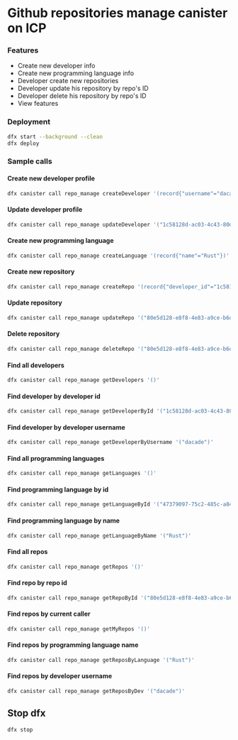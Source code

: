 # Github repositories manage canister on ICP

### Features

- Create new developer info
- Create new programming language info
- Developer create new repositories
- Developer update his repository by repo's ID
- Developer delete his repository by repo's ID
- View features

### Deployment
```bash
dfx start --background --clean
dfx deploy
```

### Sample calls

#### Create new developer profile
```bash
dfx canister call repo_manage createDeveloper '(record{"username"="dacade"; "email"="dacade@gmail.com"})'
```

#### Update developer profile
```bash
dfx canister call repo_manage updateDeveloper '("1c58128d-ac03-4c43-80dc-2df09a7855d6", record{"username"="dacade"; "email"="updated email"})'
```

#### Create new programming language
```bash
dfx canister call repo_manage createLanguage '(record{"name"="Rust"})'
```

#### Create new repository
```bash
dfx canister call repo_manage createRepo '(record{"developer_id"="1c58128d-ac03-4c43-80dc-2df09a7855d6"; "programming_language_id"="47379097-75c2-485c-a846-0aaf2b894990"; "repo_name"="dacade repository"; "description"="repo desc"})'
```

#### Update repository
```bash
dfx canister call repo_manage updateRepo '("80e5d128-e8f8-4e83-a9ce-b6d7e485aa28", record{"developer_id"="1c58128d-ac03-4c43-80dc-2df09a7855d6"; "programming_language_id"="47379097-75c2-485c-a846-0aaf2b894990"; "repo_name"="dacade repository updated"; "description"="repo desc updated"})'
```

#### Delete repository
```bash
dfx canister call repo_manage deleteRepo '("80e5d128-e8f8-4e83-a9ce-b6d7e485aa28")'
```

#### Find all developers
```bash
dfx canister call repo_manage getDevelopers '()'
```

#### Find developer by developer id
```bash
dfx canister call repo_manage getDeveloperById '("1c58128d-ac03-4c43-80dc-2df09a7855d6")'
```

#### Find developer by developer username
```bash
dfx canister call repo_manage getDeveloperByUsername '("dacade")'
```

#### Find all programming languages
```bash
dfx canister call repo_manage getLanguages '()'
```

#### Find programming language by id
```bash
dfx canister call repo_manage getLanguageById '("47379097-75c2-485c-a846-0aaf2b894990")'
```

#### Find programming language by name
```bash
dfx canister call repo_manage getLanguageByName '("Rust")'
```

#### Find all repos
```bash
dfx canister call repo_manage getRepos '()'
```

#### Find repo by repo id
```bash
dfx canister call repo_manage getRepoById '("80e5d128-e8f8-4e83-a9ce-b6d7e485aa28")'
```

#### Find repos by current caller
```bash
dfx canister call repo_manage getMyRepos '()'
```

#### Find repos by programming language name
```bash
dfx canister call repo_manage getReposByLanguage '("Rust")'
```

#### Find repos by developer username
```bash
dfx canister call repo_manage getReposByDev '("dacade")'
```

## Stop dfx
```bash
dfx stop
```